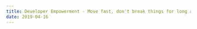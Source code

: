 ```yaml
---
title: Developer Empowerment - Move fast, don't break things for long and be productive
date: 2019-04-16
---
```


